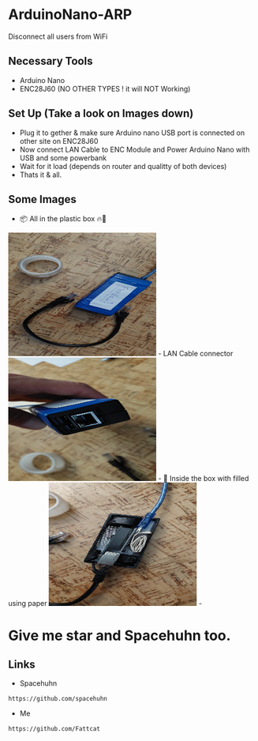 # ArduinoNano-ARP
Disconnect all users from WiFi

## Necessary Tools
- Arduino Nano
- ENC28J60 (NO OTHER TYPES ! it will NOT Working)
## Set Up (Take a look on Images down)
- Plug it to gether & make sure Arduino nano USB port is connected on other site on ENC28J60
- Now connect LAN Cable to ENC Module and Power Arduino Nano with USB and some powerbank
- Wait for it load (depends on router and qualitty of both devices)
- Thats it & all.

## Some Images
- 📦 All in the plastic box 🔥🧱
<img src="ArduinoNano-Img01.jpg" alt="Image01" width="300" height="250" style="transform: rotate(90 deg);">
- LAN Cable connector 
<img src="ArduinoNano-Img02.jpg" alt="Image02" width="300" height="250">
- 📝 Inside the box with filled using paper
<img src="ArduinoNano-Img04.jpg" alt="Image04" width="300" height="250">
- 

# Give me star and Spacehuhn too.

## Links
- Spacehuhn
```
https://github.com/spacehuhn
```
- Me
```
https://github.com/Fattcat
```
